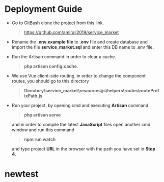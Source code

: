 # Deployment Guide  
- Go to GitBash clone the project from this link.   
  >https://github.com/amirali2019/service_market  
  
- Rename the **.env.example file** to **.env** file and create database and import the file **service_market.sql** and enter this DB name to .env file.  
  
- Run the Artisan command in order to clear a cache.                        
   >**php artisan config:cache**.  
  
- We use Vue client-side routing, in order to change the component routes, you should go to this directory  
  >**Directory\service_market\resources\js\helpers\routes\routePrefixPath.js**.  
  
- Run your project, by opening cmd and executing **Artisan** command      
    >**php artisan serve**  
  
	 and in order to compile the latest **JavaScript** files open another cmd window and run this command  
   >**npm run watch**   
      
    and type project **URL** in the browser with the path you have set in **Step 4**.
# newtest

